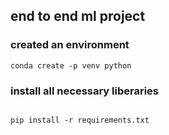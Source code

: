 ## end to end ml project


### created an environment



```
conda create -p venv python

```


### install all necessary liberaries

```

pip install -r requirements.txt
```

